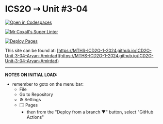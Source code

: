 # ICS2O ⇢ Unit #3-04

[![Open in Codespaces](https://classroom.github.com/assets/launch-codespace-2972f46106e565e64193e422d61a12cf1da4916b45550586e14ef0a7c637dd04.svg)](https://classroom.github.com/open-in-codespaces?assignment_repo_id=19056271)

[![Mr Coxall's Super Linter](https://github.com/MTHS-ICD2O-1-2024/ICD2O-Unit-3-04-Aryan-Amirdad/workflows/Mr%20Coxall's%20Super%20Linter/badge.svg)](https://github.com/MTHS-ICD2O-1-2024/ICD2O-Unit-3-04-Aryan-Amirdad/actions)

[![Deploy Pages](https://github.com/MTHS-ICD2O-1-2024/ICD2O-Unit-3-04-Aryan-Amirdad/workflows/Deploy%20Pages/badge.svg)](https://github.com/MTHS-ICD2O-1-2024/ICD2O-Unit-3-04-Aryan-Amirdad/actions)

This site can be found at: [https://MTHS-ICD2O-1-2024.github.io/ICD2O-Unit-3-04-Aryan-Amirdad](https://MTHS-ICD2O-1-2024.github.io/ICD2O-Unit-3-04-Aryan-Amirdad)

---

**NOTES ON INITIAL LOAD:**
- remember to goto on the menu bar:
  - File
  - Go to Repository
  - ⚙ Settings
  - 🗔 Pages
    - then from the "Deploy from a branch ▼" button, select "GitHub Actions"
